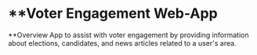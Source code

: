 # **Voter Engagement Web-App

**Overview
	App to assist with voter engagement by providing information about elections, candidates, and news articles related to a user's area.
